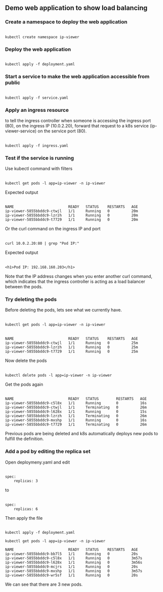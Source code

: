 ## Demo web application to show load balancing

### Create a namespace to deploy the web application
######
    kubectl create namespace ip-viewer

### Deploy the web application 
######
    kubectl apply -f deployment.yaml

### Start a service to make the web application accessible from public
######
    kubectl apply -f service.yaml

### Apply an ingress resource
to tell the ingress controller when someone is accessing the ingress port (80), on the ingress IP (10.0.2.20), forward that request to a k8s service (ip-viewer-service) on the service port (80).
######
    kubectl apply -f ingress.yaml

### Test if the service is running
Use kubectl command with filters
######
    kubectl get pods -l app=ip-viewer -n ip-viewer

Expected output
######
    NAME                         READY   STATUS    RESTARTS   AGE
    ip-viewer-5855bbddc9-ctwjl   1/1     Running   0          20m
    ip-viewer-5855bbddc9-lzrzh   1/1     Running   0          20m
    ip-viewer-5855bbddc9-t7729   1/1     Running   0          20m

Or the curl command on the ingress IP and port
######
    curl 10.0.2.20:80 | grep "Pod IP:"

Expected output
######
    <h1>Pod IP: 192.168.160.203</h1>

Note that the IP address changes when you enter another curl command, which indicates that the ingress controller is acting as a load balancer between the pods.

### Try deleting the pods
Before deleting the pods, lets see what we currently have.
######
    kubectl get pods -l app=ip-viewer -n ip-viewer

######
    NAME                         READY   STATUS    RESTARTS   AGE
    ip-viewer-5855bbddc9-ctwjl   1/1     Running   0          25m
    ip-viewer-5855bbddc9-lzrzh   1/1     Running   0          25m
    ip-viewer-5855bbddc9-t7729   1/1     Running   0          25m

Now delete the pods
######
    kubectl delete pods -l app=ip-viewer -n ip-viewer

Get the pods again
######
    NAME                         READY   STATUS        RESTARTS   AGE
    ip-viewer-5855bbddc9-c5l8x   1/1     Running       0          16s
    ip-viewer-5855bbddc9-ctwjl   1/1     Terminating   0          26m
    ip-viewer-5855bbddc9-l628x   1/1     Running       0          15s
    ip-viewer-5855bbddc9-lzrzh   1/1     Terminating   0          26m
    ip-viewer-5855bbddc9-mxshp   1/1     Running       0          16s
    ip-viewer-5855bbddc9-t7729   1/1     Terminating   0          26m

Previous pods are being deleted and k8s automatically deploys new pods to fulfill the definition.

### Add a pod by editing the replica set
Open deploymeny.yaml and edit 
######
    spec:
        replicas: 3

to

######
    spec:
        replicas: 6

Then apply the file
######
    kubectl apply -f deployment.yaml

    kubectl get pods -l app=ip-viewer -n ip-viewer

    NAME                         READY   STATUS    RESTARTS   AGE
    ip-viewer-5855bbddc9-bb7l5   1/1     Running   0          20s
    ip-viewer-5855bbddc9-c5l8x   1/1     Running   0          3m57s
    ip-viewer-5855bbddc9-l628x   1/1     Running   0          3m56s
    ip-viewer-5855bbddc9-mcjrs   1/1     Running   0          20s
    ip-viewer-5855bbddc9-mxshp   1/1     Running   0          3m57s
    ip-viewer-5855bbddc9-wr5sf   1/1     Running   0          20s

We can see that there are 3 new pods.
